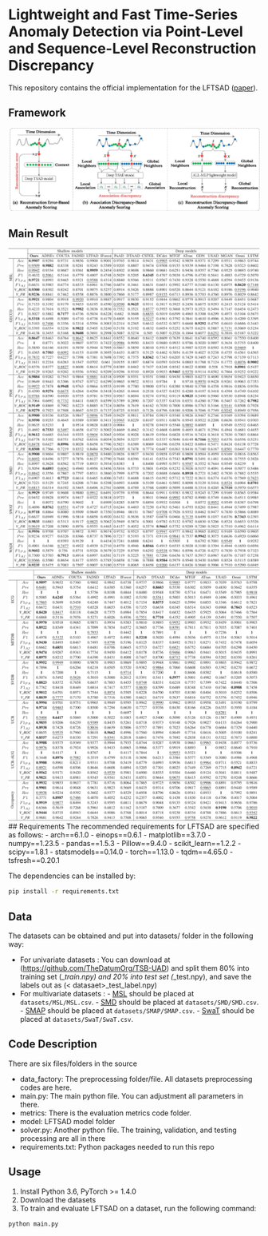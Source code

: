 # Lightweight and Fast Time-Series Anomaly Detection via Point-Level and Sequence-Level Reconstruction Discrepancy
This repository contains the official implementation for the LFTSAD ([paper](https://ieeexplore.ieee.org/document/11006753)).

## Framework
<img src="https://github.com/infogroup502/LFTSAD/blob/main/img/workflow.png" width="850px">

## Main Result
<img src="https://github.com/infogroup502/LFTSAD/blob/main/img/Accuracy on Multivariate Datasets.png" width="850px">
<img src="https://github.com/infogroup502/LFTSAD/blob/main/img/Accuracy on Univariate Datasets.png" width="850px">
## Requirements
The recommended requirements for LFTSAD are specified as follows:
- arch==6.1.0
- einops==0.6.1
- matplotlib==3.7.0
- numpy==1.23.5
- pandas==1.5.3
- Pillow==9.4.0
- scikit_learn==1.2.2
- scipy==1.8.1
- statsmodels==0.14.0
- torch==1.13.0
- tqdm==4.65.0
- tsfresh==0.20.1


The dependencies can be installed by:
```bash
pip install -r requirements.txt
```
## Data 
The datasets can be obtained and put into datasets/ folder in the following way:
- For univariate datasets : You can download at (https://github.com/TheDatumOrg/TSB-UAD) and split them  80% into training set (_<datasaet>_train.npy) and 20% into test set (_<datasaet>_test.npy), and save the labels out as (< datasaet>_test_label.npy)
- For multivariate datasets : - [MSL](https://github.com/zhouhaoyi/ETDataset) should be placed at `datasets/MSL/MSL.csv`.
                              - [SMD](https://github.com/NetManAIOps/OmniAnomaly) should be placed at `datasets/SMD/SMD.csv`.
                              - [SMAP](https://en.wikipedia.org/wiki/Soil_Moisture_Active_Passive) should be placed at `datasets/SMAP/SMAP.csv`.
                              - [SwaT](https://drive.google.com/drive/folders/1ABZKdclka3e2NXBSxS9z2YF59p7g2Y5I) should be placed at `datasets/SwaT/SwaT.csv`.


## Code Description
There are six files/folders in the source
- data_factory: The preprocessing folder/file. All datasets preprocessing codes are here.
- main.py: The main python file. You can adjustment all parameters in there.
- metrics: There is the evaluation metrics code folder.
- model: LFTSAD model folder
- solver.py: Another python file. The training, validation, and testing processing are all in there
- requirements.txt: Python packages needed to run this repo
## Usage
1. Install Python 3.6, PyTorch >= 1.4.0
2. Download the datasets
3. To train and evaluate LFTSAD on a dataset, run the following command:
```bash
python main.py 
```
